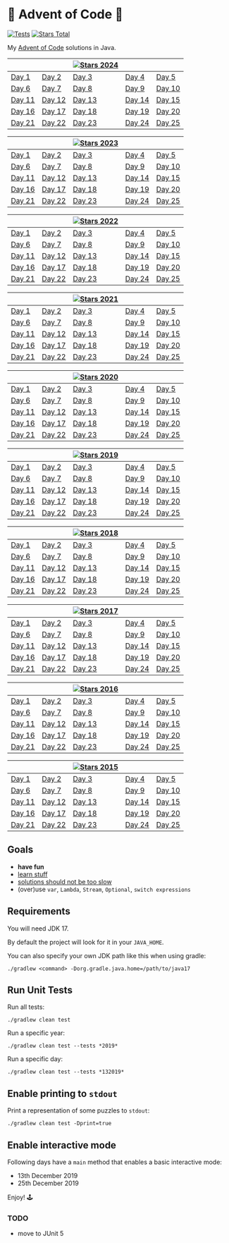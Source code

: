 # 🎄 Advent of Code 🎅

[![Tests](https://github.com/cicaleseandrea/advent-of-code/actions/workflows/gradle.yml/badge.svg)](https://github.com/cicaleseandrea/advent-of-code/actions/workflows/gradle.yml)
[![Stars Total]( https://img.shields.io/badge/Total_stars-500_⭐-dodgerblue?logo=adventofcode)](https://adventofcode.com/events)

My [Advent of Code](https://adventofcode.com/) solutions in Java.

|                                                                  |                                                                  | [![Stars 2024]( https://img.shields.io/badge/2024-50_⭐-dodgerblue?logo=adventofcode)](https://adventofcode.com/2024) |                                                                  |                                                                  |
|------------------------------------------------------------------|------------------------------------------------------------------|----------------------------------------------------------------------------------------------------------------------|------------------------------------------------------------------|------------------------------------------------------------------|
| [Day 1](/src/main/java/com/adventofcode/aoc2024/AoC012024.java)  | [Day 2](/src/main/java/com/adventofcode/aoc2024/AoC022024.java)  | [Day 3](/src/main/java/com/adventofcode/aoc2024/AoC032024.java)                                                      | [Day 4](/src/main/java/com/adventofcode/aoc2024/AoC042024.java)  | [Day 5](/src/main/java/com/adventofcode/aoc2024/AoC052024.java)  |
| [Day 6](/src/main/java/com/adventofcode/aoc2024/AoC062024.java)  | [Day 7](/src/main/java/com/adventofcode/aoc2024/AoC072024.java)  | [Day 8](/src/main/java/com/adventofcode/aoc2024/AoC082024.java)                                                      | [Day 9](/src/main/java/com/adventofcode/aoc2024/AoC092024.java)  | [Day 10](/src/main/java/com/adventofcode/aoc2024/AoC102024.java) |
| [Day 11](/src/main/java/com/adventofcode/aoc2024/AoC112024.java) | [Day 12](/src/main/java/com/adventofcode/aoc2024/AoC122024.java) | [Day 13](/src/main/java/com/adventofcode/aoc2024/AoC132024.java)                                                     | [Day 14](/src/main/java/com/adventofcode/aoc2024/AoC142024.java) | [Day 15](/src/main/java/com/adventofcode/aoc2024/AoC152024.java) |
| [Day 16](/src/main/java/com/adventofcode/aoc2024/AoC162024.java) | [Day 17](/src/main/java/com/adventofcode/aoc2024/AoC172024.java) | [Day 18](/src/main/java/com/adventofcode/aoc2024/AoC182024.java)                                                     | [Day 19](/src/main/java/com/adventofcode/aoc2024/AoC192024.java) | [Day 20](/src/main/java/com/adventofcode/aoc2024/AoC202024.java) |
| [Day 21](/src/main/java/com/adventofcode/aoc2024/AoC212024.java) | [Day 22](/src/main/java/com/adventofcode/aoc2024/AoC222024.java) | [Day 23](/src/main/java/com/adventofcode/aoc2024/AoC232024.java)                                                     | [Day 24](/src/main/java/com/adventofcode/aoc2024/AoC242024.java) | [Day 25](/src/main/java/com/adventofcode/aoc2024/AoC252024.java) |

|                                                                  |                                                                  | [![Stars 2023]( https://img.shields.io/badge/2023-50_⭐-dodgerblue?logo=adventofcode)](https://adventofcode.com/2023) |                                                                  |                                                                  |
|------------------------------------------------------------------|------------------------------------------------------------------|----------------------------------------------------------------------------------------------------------------------|------------------------------------------------------------------|------------------------------------------------------------------|
| [Day 1](/src/main/java/com/adventofcode/aoc2023/AoC012023.java)  | [Day 2](/src/main/java/com/adventofcode/aoc2023/AoC022023.java)  | [Day 3](/src/main/java/com/adventofcode/aoc2023/AoC032023.java)                                                      | [Day 4](/src/main/java/com/adventofcode/aoc2023/AoC042023.java)  | [Day 5](/src/main/java/com/adventofcode/aoc2023/AoC052023.java)  |
| [Day 6](/src/main/java/com/adventofcode/aoc2023/AoC062023.java)  | [Day 7](/src/main/java/com/adventofcode/aoc2023/AoC072023.java)  | [Day 8](/src/main/java/com/adventofcode/aoc2023/AoC082023.java)                                                      | [Day 9](/src/main/java/com/adventofcode/aoc2023/AoC092023.java)  | [Day 10](/src/main/java/com/adventofcode/aoc2023/AoC102023.java) |
| [Day 11](/src/main/java/com/adventofcode/aoc2023/AoC112023.java) | [Day 12](/src/main/java/com/adventofcode/aoc2023/AoC122023.java) | [Day 13](/src/main/java/com/adventofcode/aoc2023/AoC132023.java)                                                     | [Day 14](/src/main/java/com/adventofcode/aoc2023/AoC142023.java) | [Day 15](/src/main/java/com/adventofcode/aoc2023/AoC152023.java) |
| [Day 16](/src/main/java/com/adventofcode/aoc2023/AoC162023.java) | [Day 17](/src/main/java/com/adventofcode/aoc2023/AoC172023.java) | [Day 18](/src/main/java/com/adventofcode/aoc2023/AoC182023.java)                                                     | [Day 19](/src/main/java/com/adventofcode/aoc2023/AoC192023.java) | [Day 20](/src/main/java/com/adventofcode/aoc2023/AoC202023.java) |
| [Day 21](/src/main/java/com/adventofcode/aoc2023/AoC212023.java) | [Day 22](/src/main/java/com/adventofcode/aoc2023/AoC222023.java) | [Day 23](/src/main/java/com/adventofcode/aoc2023/AoC232023.java)                                                     | [Day 24](/src/main/java/com/adventofcode/aoc2023/AoC242023.java) | [Day 25](/src/main/java/com/adventofcode/aoc2023/AoC252023.java) |

|                                                                  |                                                                  | [![Stars 2022]( https://img.shields.io/badge/2022-50_⭐-dodgerblue?logo=adventofcode)](https://adventofcode.com/2022) |                                                                  |                                                                  |
|------------------------------------------------------------------|------------------------------------------------------------------|----------------------------------------------------------------------------------------------------------------------|------------------------------------------------------------------|------------------------------------------------------------------|
| [Day 1](/src/main/java/com/adventofcode/aoc2022/AoC012022.java)  | [Day 2](/src/main/java/com/adventofcode/aoc2022/AoC022022.java)  | [Day 3](/src/main/java/com/adventofcode/aoc2022/AoC032022.java)                                                      | [Day 4](/src/main/java/com/adventofcode/aoc2022/AoC042022.java)  | [Day 5](/src/main/java/com/adventofcode/aoc2022/AoC052022.java)  |
| [Day 6](/src/main/java/com/adventofcode/aoc2022/AoC062022.java)  | [Day 7](/src/main/java/com/adventofcode/aoc2022/AoC072022.java)  | [Day 8](/src/main/java/com/adventofcode/aoc2022/AoC082022.java)                                                      | [Day 9](/src/main/java/com/adventofcode/aoc2022/AoC092022.java)  | [Day 10](/src/main/java/com/adventofcode/aoc2022/AoC102022.java) |
| [Day 11](/src/main/java/com/adventofcode/aoc2022/AoC112022.java) | [Day 12](/src/main/java/com/adventofcode/aoc2022/AoC122022.java) | [Day 13](/src/main/java/com/adventofcode/aoc2022/AoC132022.java)                                                     | [Day 14](/src/main/java/com/adventofcode/aoc2022/AoC142022.java) | [Day 15](/src/main/java/com/adventofcode/aoc2022/AoC152022.java) |
| [Day 16](/src/main/java/com/adventofcode/aoc2022/AoC162022.java) | [Day 17](/src/main/java/com/adventofcode/aoc2022/AoC172022.java) | [Day 18](/src/main/java/com/adventofcode/aoc2022/AoC182022.java)                                                     | [Day 19](/src/main/java/com/adventofcode/aoc2022/AoC192022.java) | [Day 20](/src/main/java/com/adventofcode/aoc2022/AoC202022.java) |
| [Day 21](/src/main/java/com/adventofcode/aoc2022/AoC212022.java) | [Day 22](/src/main/java/com/adventofcode/aoc2022/AoC222022.java) | [Day 23](/src/main/java/com/adventofcode/aoc2022/AoC232022.java)                                                     | [Day 24](/src/main/java/com/adventofcode/aoc2022/AoC242022.java) | [Day 25](/src/main/java/com/adventofcode/aoc2022/AoC252022.java) |

|                                                                  |                                                                  | [![Stars 2021]( https://img.shields.io/badge/2021-50_⭐-dodgerblue?logo=adventofcode)](https://adventofcode.com/2021) |                                                                  |                                                                  |
|------------------------------------------------------------------|------------------------------------------------------------------|----------------------------------------------------------------------------------------------------------------------|------------------------------------------------------------------|------------------------------------------------------------------|
| [Day 1](/src/main/java/com/adventofcode/aoc2021/AoC012021.java)  | [Day 2](/src/main/java/com/adventofcode/aoc2021/AoC022021.java)  | [Day 3](/src/main/java/com/adventofcode/aoc2021/AoC032021.java)                                                      | [Day 4](/src/main/java/com/adventofcode/aoc2021/AoC042021.java)  | [Day 5](/src/main/java/com/adventofcode/aoc2021/AoC052021.java)  |
| [Day 6](/src/main/java/com/adventofcode/aoc2021/AoC062021.java)  | [Day 7](/src/main/java/com/adventofcode/aoc2021/AoC072021.java)  | [Day 8](/src/main/java/com/adventofcode/aoc2021/AoC082021.java)                                                      | [Day 9](/src/main/java/com/adventofcode/aoc2021/AoC092021.java)  | [Day 10](/src/main/java/com/adventofcode/aoc2021/AoC102021.java) |
| [Day 11](/src/main/java/com/adventofcode/aoc2021/AoC112021.java) | [Day 12](/src/main/java/com/adventofcode/aoc2021/AoC122021.java) | [Day 13](/src/main/java/com/adventofcode/aoc2021/AoC132021.java)                                                     | [Day 14](/src/main/java/com/adventofcode/aoc2021/AoC142021.java) | [Day 15](/src/main/java/com/adventofcode/aoc2021/AoC152021.java) |
| [Day 16](/src/main/java/com/adventofcode/aoc2021/AoC162021.java) | [Day 17](/src/main/java/com/adventofcode/aoc2021/AoC172021.java) | [Day 18](/src/main/java/com/adventofcode/aoc2021/AoC182021.java)                                                     | [Day 19](/src/main/java/com/adventofcode/aoc2021/AoC192021.java) | [Day 20](/src/main/java/com/adventofcode/aoc2021/AoC202021.java) |
| [Day 21](/src/main/java/com/adventofcode/aoc2021/AoC212021.java) | [Day 22](/src/main/java/com/adventofcode/aoc2021/AoC222021.java) | [Day 23](/src/main/java/com/adventofcode/aoc2021/AoC232021.java)                                                     | [Day 24](/src/main/java/com/adventofcode/aoc2021/AoC242021.java) | [Day 25](/src/main/java/com/adventofcode/aoc2021/AoC252021.java) |

|                                                                  |                                                                  | [![Stars 2020]( https://img.shields.io/badge/2020-50_⭐-dodgerblue?logo=adventofcode)](https://adventofcode.com/2020) |                                                                  |                                                                  |
|------------------------------------------------------------------|------------------------------------------------------------------|----------------------------------------------------------------------------------------------------------------------|------------------------------------------------------------------|------------------------------------------------------------------|
| [Day 1](/src/main/java/com/adventofcode/aoc2020/AoC012020.java)  | [Day 2](/src/main/java/com/adventofcode/aoc2020/AoC022020.java)  | [Day 3](/src/main/java/com/adventofcode/aoc2020/AoC032020.java)                                                      | [Day 4](/src/main/java/com/adventofcode/aoc2020/AoC042020.java)  | [Day 5](/src/main/java/com/adventofcode/aoc2020/AoC052020.java)  |
| [Day 6](/src/main/java/com/adventofcode/aoc2020/AoC062020.java)  | [Day 7](/src/main/java/com/adventofcode/aoc2020/AoC072020.java)  | [Day 8](/src/main/java/com/adventofcode/aoc2020/AoC082020.java)                                                      | [Day 9](/src/main/java/com/adventofcode/aoc2020/AoC092020.java)  | [Day 10](/src/main/java/com/adventofcode/aoc2020/AoC102020.java) |
| [Day 11](/src/main/java/com/adventofcode/aoc2020/AoC112020.java) | [Day 12](/src/main/java/com/adventofcode/aoc2020/AoC122020.java) | [Day 13](/src/main/java/com/adventofcode/aoc2020/AoC132020.java)                                                     | [Day 14](/src/main/java/com/adventofcode/aoc2020/AoC142020.java) | [Day 15](/src/main/java/com/adventofcode/aoc2020/AoC152020.java) |
| [Day 16](/src/main/java/com/adventofcode/aoc2020/AoC162020.java) | [Day 17](/src/main/java/com/adventofcode/aoc2020/AoC172020.java) | [Day 18](/src/main/java/com/adventofcode/aoc2020/AoC182020.java)                                                     | [Day 19](/src/main/java/com/adventofcode/aoc2020/AoC192020.java) | [Day 20](/src/main/java/com/adventofcode/aoc2020/AoC202020.java) |
| [Day 21](/src/main/java/com/adventofcode/aoc2020/AoC212020.java) | [Day 22](/src/main/java/com/adventofcode/aoc2020/AoC222020.java) | [Day 23](/src/main/java/com/adventofcode/aoc2020/AoC232020.java)                                                     | [Day 24](/src/main/java/com/adventofcode/aoc2020/AoC242020.java) | [Day 25](/src/main/java/com/adventofcode/aoc2020/AoC252020.java) |

|                                                                  |                                                                  | [![Stars 2019]( https://img.shields.io/badge/2019-50_⭐-dodgerblue?logo=adventofcode)](https://adventofcode.com/2019) |                                                                  |                                                                  |
|------------------------------------------------------------------|------------------------------------------------------------------|----------------------------------------------------------------------------------------------------------------------|------------------------------------------------------------------|------------------------------------------------------------------|
| [Day 1](/src/main/java/com/adventofcode/aoc2019/AoC012019.java)  | [Day 2](/src/main/java/com/adventofcode/aoc2019/AoC022019.java)  | [Day 3](/src/main/java/com/adventofcode/aoc2019/AoC032019.java)                                                      | [Day 4](/src/main/java/com/adventofcode/aoc2019/AoC042019.java)  | [Day 5](/src/main/java/com/adventofcode/aoc2019/AoC052019.java)  |
| [Day 6](/src/main/java/com/adventofcode/aoc2019/AoC062019.java)  | [Day 7](/src/main/java/com/adventofcode/aoc2019/AoC072019.java)  | [Day 8](/src/main/java/com/adventofcode/aoc2019/AoC082019.java)                                                      | [Day 9](/src/main/java/com/adventofcode/aoc2019/AoC092019.java)  | [Day 10](/src/main/java/com/adventofcode/aoc2019/AoC102019.java) |
| [Day 11](/src/main/java/com/adventofcode/aoc2019/AoC112019.java) | [Day 12](/src/main/java/com/adventofcode/aoc2019/AoC122019.java) | [Day 13](/src/main/java/com/adventofcode/aoc2019/AoC132019.java)                                                     | [Day 14](/src/main/java/com/adventofcode/aoc2019/AoC142019.java) | [Day 15](/src/main/java/com/adventofcode/aoc2019/AoC152019.java) |
| [Day 16](/src/main/java/com/adventofcode/aoc2019/AoC162019.java) | [Day 17](/src/main/java/com/adventofcode/aoc2019/AoC172019.java) | [Day 18](/src/main/java/com/adventofcode/aoc2019/AoC182019.java)                                                     | [Day 19](/src/main/java/com/adventofcode/aoc2019/AoC192019.java) | [Day 20](/src/main/java/com/adventofcode/aoc2019/AoC202019.java) |
| [Day 21](/src/main/java/com/adventofcode/aoc2019/AoC212019.java) | [Day 22](/src/main/java/com/adventofcode/aoc2019/AoC222019.java) | [Day 23](/src/main/java/com/adventofcode/aoc2019/AoC232019.java)                                                     | [Day 24](/src/main/java/com/adventofcode/aoc2019/AoC242019.java) | [Day 25](/src/main/java/com/adventofcode/aoc2019/AoC252019.java) |

|                                                                  |                                                                  | [![Stars 2018]( https://img.shields.io/badge/2018-50_⭐-dodgerblue?logo=adventofcode)](https://adventofcode.com/2018) |                                                                  |                                                                  |
|------------------------------------------------------------------|------------------------------------------------------------------|----------------------------------------------------------------------------------------------------------------------|------------------------------------------------------------------|------------------------------------------------------------------|
| [Day 1](/src/main/java/com/adventofcode/aoc2018/AoC012018.java)  | [Day 2](/src/main/java/com/adventofcode/aoc2018/AoC022018.java)  | [Day 3](/src/main/java/com/adventofcode/aoc2018/AoC032018.java)                                                      | [Day 4](/src/main/java/com/adventofcode/aoc2018/AoC042018.java)  | [Day 5](/src/main/java/com/adventofcode/aoc2018/AoC052018.java)  |
| [Day 6](/src/main/java/com/adventofcode/aoc2018/AoC062018.java)  | [Day 7](/src/main/java/com/adventofcode/aoc2018/AoC072018.java)  | [Day 8](/src/main/java/com/adventofcode/aoc2018/AoC082018.java)                                                      | [Day 9](/src/main/java/com/adventofcode/aoc2018/AoC092018.java)  | [Day 10](/src/main/java/com/adventofcode/aoc2018/AoC102018.java) |
| [Day 11](/src/main/java/com/adventofcode/aoc2018/AoC112018.java) | [Day 12](/src/main/java/com/adventofcode/aoc2018/AoC122018.java) | [Day 13](/src/main/java/com/adventofcode/aoc2018/AoC132018.java)                                                     | [Day 14](/src/main/java/com/adventofcode/aoc2018/AoC142018.java) | [Day 15](/src/main/java/com/adventofcode/aoc2018/AoC152018.java) |
| [Day 16](/src/main/java/com/adventofcode/aoc2018/AoC162018.java) | [Day 17](/src/main/java/com/adventofcode/aoc2018/AoC172018.java) | [Day 18](/src/main/java/com/adventofcode/aoc2018/AoC182018.java)                                                     | [Day 19](/src/main/java/com/adventofcode/aoc2018/AoC192018.java) | [Day 20](/src/main/java/com/adventofcode/aoc2018/AoC202018.java) |
| [Day 21](/src/main/java/com/adventofcode/aoc2018/AoC212018.java) | [Day 22](/src/main/java/com/adventofcode/aoc2018/AoC222018.java) | [Day 23](/src/main/java/com/adventofcode/aoc2018/AoC232018.java)                                                     | [Day 24](/src/main/java/com/adventofcode/aoc2018/AoC242018.java) | [Day 25](/src/main/java/com/adventofcode/aoc2018/AoC252018.java) |

|                                                                  |                                                                  | [![Stars 2017]( https://img.shields.io/badge/2017-50_⭐-dodgerblue?logo=adventofcode)](https://adventofcode.com/2017) |                                                                  |                                                                  |
|------------------------------------------------------------------|------------------------------------------------------------------|----------------------------------------------------------------------------------------------------------------------|------------------------------------------------------------------|------------------------------------------------------------------|
| [Day 1](/src/main/kotlin/com/adventofcode/aoc2017/AoC012017.kt)  | [Day 2](/src/main/java/com/adventofcode/aoc2017/AoC022017.java)  | [Day 3](/src/main/java/com/adventofcode/aoc2017/AoC032017.java)                                                      | [Day 4](/src/main/java/com/adventofcode/aoc2017/AoC042017.java)  | [Day 5](/src/main/java/com/adventofcode/aoc2017/AoC052017.java)  |
| [Day 6](/src/main/java/com/adventofcode/aoc2017/AoC062017.java)  | [Day 7](/src/main/java/com/adventofcode/aoc2017/AoC072017.java)  | [Day 8](/src/main/java/com/adventofcode/aoc2017/AoC082017.java)                                                      | [Day 9](/src/main/java/com/adventofcode/aoc2017/AoC092017.java)  | [Day 10](/src/main/java/com/adventofcode/aoc2017/AoC102017.java) |
| [Day 11](/src/main/java/com/adventofcode/aoc2017/AoC112017.java) | [Day 12](/src/main/java/com/adventofcode/aoc2017/AoC122017.java) | [Day 13](/src/main/java/com/adventofcode/aoc2017/AoC132017.java)                                                     | [Day 14](/src/main/java/com/adventofcode/aoc2017/AoC142017.java) | [Day 15](/src/main/java/com/adventofcode/aoc2017/AoC152017.java) |
| [Day 16](/src/main/java/com/adventofcode/aoc2017/AoC162017.java) | [Day 17](/src/main/java/com/adventofcode/aoc2017/AoC172017.java) | [Day 18](/src/main/java/com/adventofcode/aoc2017/AoC182017.java)                                                     | [Day 19](/src/main/java/com/adventofcode/aoc2017/AoC192017.java) | [Day 20](/src/main/java/com/adventofcode/aoc2017/AoC202017.java) |
| [Day 21](/src/main/java/com/adventofcode/aoc2017/AoC212017.java) | [Day 22](/src/main/java/com/adventofcode/aoc2017/AoC222017.java) | [Day 23](/src/main/java/com/adventofcode/aoc2017/AoC232017.java)                                                     | [Day 24](/src/main/java/com/adventofcode/aoc2017/AoC242017.java) | [Day 25](/src/main/java/com/adventofcode/aoc2017/AoC252017.java) |

|                                                                  |                                                                  | [![Stars 2016]( https://img.shields.io/badge/2016-50_⭐-dodgerblue?logo=adventofcode)](https://adventofcode.com/2016) |                                                                  |                                                                  |
|------------------------------------------------------------------|------------------------------------------------------------------|----------------------------------------------------------------------------------------------------------------------|------------------------------------------------------------------|------------------------------------------------------------------|
| [Day 1](/src/main/java/com/adventofcode/aoc2016/AoC012016.java)  | [Day 2](/src/main/java/com/adventofcode/aoc2016/AoC022016.java)  | [Day 3](/src/main/java/com/adventofcode/aoc2016/AoC032016.java)                                                      | [Day 4](/src/main/java/com/adventofcode/aoc2016/AoC042016.java)  | [Day 5](/src/main/java/com/adventofcode/aoc2016/AoC052016.java)  |
| [Day 6](/src/main/java/com/adventofcode/aoc2016/AoC062016.java)  | [Day 7](/src/main/java/com/adventofcode/aoc2016/AoC072016.java)  | [Day 8](/src/main/java/com/adventofcode/aoc2016/AoC082016.java)                                                      | [Day 9](/src/main/java/com/adventofcode/aoc2016/AoC092016.java)  | [Day 10](/src/main/java/com/adventofcode/aoc2016/AoC102016.java) |
| [Day 11](/src/main/java/com/adventofcode/aoc2016/AoC112016.java) | [Day 12](/src/main/java/com/adventofcode/aoc2016/AoC122016.java) | [Day 13](/src/main/java/com/adventofcode/aoc2016/AoC132016.java)                                                     | [Day 14](/src/main/java/com/adventofcode/aoc2016/AoC142016.java) | [Day 15](/src/main/java/com/adventofcode/aoc2016/AoC152016.java) |
| [Day 16](/src/main/java/com/adventofcode/aoc2016/AoC162016.java) | [Day 17](/src/main/java/com/adventofcode/aoc2016/AoC172016.java) | [Day 18](/src/main/java/com/adventofcode/aoc2016/AoC182016.java)                                                     | [Day 19](/src/main/java/com/adventofcode/aoc2016/AoC192016.java) | [Day 20](/src/main/java/com/adventofcode/aoc2016/AoC202016.java) |
| [Day 21](/src/main/java/com/adventofcode/aoc2016/AoC212016.java) | [Day 22](/src/main/java/com/adventofcode/aoc2016/AoC222016.java) | [Day 23](/src/main/java/com/adventofcode/aoc2016/AoC232016.java)                                                     | [Day 24](/src/main/java/com/adventofcode/aoc2016/AoC242016.java) | [Day 25](/src/main/java/com/adventofcode/aoc2016/AoC252016.java) |

|                                                                  |                                                                  | [![Stars 2015]( https://img.shields.io/badge/2015-50_⭐-dodgerblue?logo=adventofcode)](https://adventofcode.com/2015) |                                                                  |                                                                  |
|------------------------------------------------------------------|------------------------------------------------------------------|----------------------------------------------------------------------------------------------------------------------|------------------------------------------------------------------|------------------------------------------------------------------|
| [Day 1](/src/main/java/com/adventofcode/aoc2015/AoC012015.java)  | [Day 2](/src/main/java/com/adventofcode/aoc2015/AoC022015.java)  | [Day 3](/src/main/java/com/adventofcode/aoc2015/AoC032015.java)                                                      | [Day 4](/src/main/java/com/adventofcode/aoc2015/AoC042015.java)  | [Day 5](/src/main/java/com/adventofcode/aoc2015/AoC052015.java)  |
| [Day 6](/src/main/java/com/adventofcode/aoc2015/AoC062015.java)  | [Day 7](/src/main/java/com/adventofcode/aoc2015/AoC072015.java)  | [Day 8](/src/main/java/com/adventofcode/aoc2015/AoC082015.java)                                                      | [Day 9](/src/main/java/com/adventofcode/aoc2015/AoC092015.java)  | [Day 10](/src/main/java/com/adventofcode/aoc2015/AoC102015.java) |
| [Day 11](/src/main/java/com/adventofcode/aoc2015/AoC112015.java) | [Day 12](/src/main/java/com/adventofcode/aoc2015/AoC122015.java) | [Day 13](/src/main/java/com/adventofcode/aoc2015/AoC132015.java)                                                     | [Day 14](/src/main/java/com/adventofcode/aoc2015/AoC142015.java) | [Day 15](/src/main/java/com/adventofcode/aoc2015/AoC152015.java) |
| [Day 16](/src/main/java/com/adventofcode/aoc2015/AoC162015.java) | [Day 17](/src/main/java/com/adventofcode/aoc2015/AoC172015.java) | [Day 18](/src/main/java/com/adventofcode/aoc2015/AoC182015.java)                                                     | [Day 19](/src/main/java/com/adventofcode/aoc2015/AoC192015.java) | [Day 20](/src/main/java/com/adventofcode/aoc2015/AoC202015.java) |
| [Day 21](/src/main/java/com/adventofcode/aoc2015/AoC212015.java) | [Day 22](/src/main/java/com/adventofcode/aoc2015/AoC222015.java) | [Day 23](/src/main/java/com/adventofcode/aoc2015/AoC232015.java)                                                     | [Day 24](/src/main/java/com/adventofcode/aoc2015/AoC242015.java) | [Day 25](/src/main/java/com/adventofcode/aoc2015/AoC252015.java) |

## Goals

- **have fun**
- [learn stuff](topics/README.md)
- [solutions should not be too slow](https://www.reddit.com/r/adventofcode/comments/7m9mg8/all_years_all_days_solve_them_within_the_time/)
- (over)use `var`, `Lambda`, `Stream`, `Optional`, `switch expressions`

## Requirements

You will need JDK 17.

By default the project will look for it in your `JAVA_HOME`.

You can also specify your own JDK path like this when using gradle:

`./gradlew <command> -Dorg.gradle.java.home=/path/to/java17`

## Run Unit Tests

Run all tests:

`./gradlew clean test`

Run a specific year:

`./gradlew clean test --tests *2019*`

Run a specific day:

`./gradlew clean test --tests *132019*`

## Enable printing to `stdout`

Print a representation of some puzzles to `stdout`:

`./gradlew clean test -Dprint=true`

## Enable interactive mode

Following days have a `main` method that enables a basic interactive mode:

- 13th December 2019
- 25th December 2019

Enjoy! 🕹️

### TODO

- move to JUnit 5
